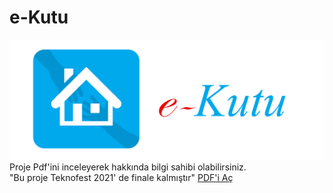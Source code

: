 # e-Kutu
<img src="ekutu.png">
Proje Pdf'ini inceleyerek hakkında bilgi sahibi olabilirsiniz. <br>
"Bu proje Teknofest 2021' de finale kalmıştır"
<a href="ekutu.pdf">PDF'i Aç </a>
